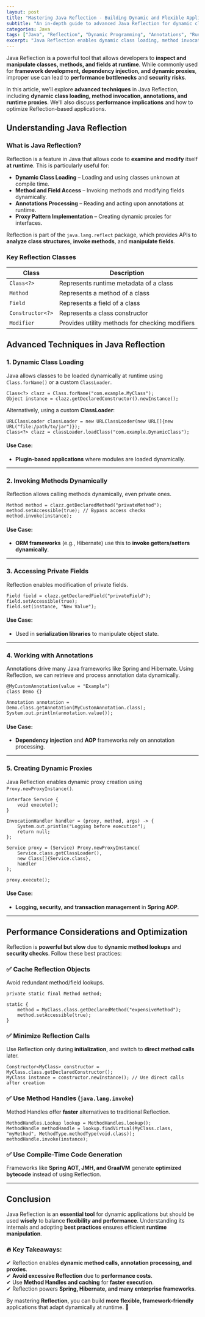 ```yaml
---
layout: post
title: "Mastering Java Reflection - Building Dynamic and Flexible Applications"
subtitle: "An in-depth guide to advanced Java Reflection for dynamic class loading, method invocation, and runtime manipulation."
categories: Java
tags: ["Java", "Reflection", "Dynamic Programming", "Annotations", "Runtime Manipulation", "Performance Optimization"]
excerpt: "Java Reflection enables dynamic class loading, method invocation, and runtime object manipulation. Learn advanced techniques, best practices, and performance considerations to harness Reflection effectively."
---
```




Java Reflection is a powerful tool that allows developers to **inspect and manipulate classes, methods, and fields at runtime**. While commonly used for **framework development, dependency injection, and dynamic proxies**, improper use can lead to **performance bottlenecks** and **security risks**.

In this article, we’ll explore **advanced techniques** in Java Reflection, including **dynamic class loading, method invocation, annotations, and runtime proxies**. We'll also discuss **performance implications** and how to optimize Reflection-based applications.

## Understanding Java Reflection

### What is Java Reflection?

Reflection is a feature in Java that allows code to **examine and modify** itself **at runtime**. This is particularly useful for:

- **Dynamic Class Loading** – Loading and using classes unknown at compile time.
- **Method and Field Access** – Invoking methods and modifying fields dynamically.
- **Annotations Processing** – Reading and acting upon annotations at runtime.
- **Proxy Pattern Implementation** – Creating dynamic proxies for interfaces.

Reflection is part of the `java.lang.reflect` package, which provides APIs to **analyze class structures**, **invoke methods**, and **manipulate fields**.

### Key Reflection Classes

| Class | Description |
|-------|-------------|
| `Class<?>` | Represents runtime metadata of a class |
| `Method` | Represents a method of a class |
| `Field` | Represents a field of a class |
| `Constructor<?>` | Represents a class constructor |
| `Modifier` | Provides utility methods for checking modifiers |

## Advanced Techniques in Java Reflection

### 1. Dynamic Class Loading

Java allows classes to be loaded dynamically at runtime using `Class.forName()` or a custom `ClassLoader`.

```
Class<?> clazz = Class.forName("com.example.MyClass");
Object instance = clazz.getDeclaredConstructor().newInstance();
```

Alternatively, using a custom **ClassLoader**:

```
URLClassLoader classLoader = new URLClassLoader(new URL[]{new URL("file:/path/to/jar")});
Class<?> clazz = classLoader.loadClass("com.example.DynamicClass");
```

#### Use Case:
- **Plugin-based applications** where modules are loaded dynamically.

---

### 2. Invoking Methods Dynamically

Reflection allows calling methods dynamically, even private ones.

```
Method method = clazz.getDeclaredMethod("privateMethod");
method.setAccessible(true); // Bypass access checks
method.invoke(instance);
```

#### Use Case:
- **ORM frameworks** (e.g., Hibernate) use this to **invoke getters/setters dynamically**.

---

### 3. Accessing Private Fields

Reflection enables modification of private fields.

```
Field field = clazz.getDeclaredField("privateField");
field.setAccessible(true);
field.set(instance, "New Value");
```

#### Use Case:
- Used in **serialization libraries** to manipulate object state.

---

### 4. Working with Annotations

Annotations drive many Java frameworks like Spring and Hibernate. Using Reflection, we can retrieve and process annotation data dynamically.

```
@MyCustomAnnotation(value = "Example")
class Demo {}

Annotation annotation = Demo.class.getAnnotation(MyCustomAnnotation.class);
System.out.println(annotation.value());
```

#### Use Case:
- **Dependency injection** and **AOP** frameworks rely on annotation processing.

---

### 5. Creating Dynamic Proxies

Java Reflection enables dynamic proxy creation using `Proxy.newProxyInstance()`.

```
interface Service {
    void execute();
}

InvocationHandler handler = (proxy, method, args) -> {
    System.out.println("Logging before execution");
    return null;
};

Service proxy = (Service) Proxy.newProxyInstance(
    Service.class.getClassLoader(),
    new Class[]{Service.class},
    handler
);

proxy.execute();
```

#### Use Case:
- **Logging, security, and transaction management** in **Spring AOP**.

---

## Performance Considerations and Optimization

Reflection is **powerful but slow** due to **dynamic method lookups** and **security checks**. Follow these best practices:

### ✅ Cache Reflection Objects

Avoid redundant method/field lookups.

```
private static final Method method;

static {
    method = MyClass.class.getDeclaredMethod("expensiveMethod");
    method.setAccessible(true);
}
```

### ✅ Minimize Reflection Calls

Use Reflection only during **initialization**, and switch to **direct method calls** later.

```
Constructor<MyClass> constructor = MyClass.class.getDeclaredConstructor();
MyClass instance = constructor.newInstance(); // Use direct calls after creation
```

### ✅ Use Method Handles (`java.lang.invoke`)

Method Handles offer **faster** alternatives to traditional Reflection.

```
MethodHandles.Lookup lookup = MethodHandles.lookup();
MethodHandle methodHandle = lookup.findVirtual(MyClass.class, "myMethod", MethodType.methodType(void.class));
methodHandle.invoke(instance);
```

### ✅ Use Compile-Time Code Generation

Frameworks like **Spring AOT, JMH, and GraalVM** generate **optimized bytecode** instead of using Reflection.

---

## Conclusion

Java Reflection is an **essential tool** for dynamic applications but should be used **wisely** to balance **flexibility and performance**. Understanding its internals and adopting **best practices** ensures efficient **runtime manipulation**.

### 🔥 Key Takeaways:
✔ Reflection enables **dynamic method calls, annotation processing, and proxies**.  
✔ **Avoid excessive Reflection** due to **performance costs**.  
✔ Use **Method Handles and caching** for **faster execution**.  
✔ Reflection powers **Spring, Hibernate, and many enterprise frameworks**.

By mastering **Reflection**, you can build **more flexible, framework-friendly** applications that adapt dynamically at runtime. 🚀
